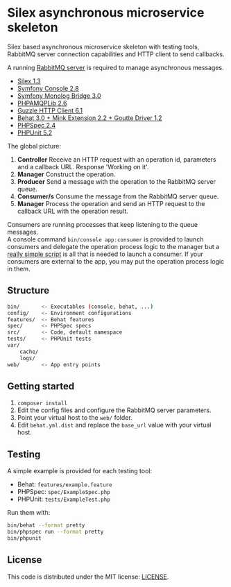 # Silex asynchronous microservice skeleton

Silex based asynchronous microservice skeleton with testing tools, RabbitMQ server connection capabilities and HTTP client to send callbacks.

A running [RabbitMQ server](https://www.rabbitmq.com/download.html) is required to manage asynchronous messages.

- [Silex 1.3](http://silex.sensiolabs.org/)
- [Symfony Console 2.8](https://packagist.org/packages/symfony/console)
- [Symfony Monolog Bridge 3.0](https://packagist.org/packages/symfony/monolog-bridge)
- [PHPAMQPLib 2.6](https://packagist.org/packages/php-amqplib/php-amqplib)
- [Guzzle HTTP Client 6.1](https://packagist.org/packages/guzzlehttp/guzzle)
- [Behat 3.0 + Mink Extension 2.2 + Goutte Driver 1.2](http://docs.behat.org/en/v3.0/)
- [PHPSpec 2.4](http://www.phpspec.net/en/latest/manual/introduction.html)
- [PHPUnit 5.2](https://phpunit.de/documentation.html)

The global picture:

1. **Controller** Receive an HTTP request with an operation id, parameters and a callback URL. Response 'Working on it'.
2. **Manager** Construct the operation.
3. **Producer** Send a message with the operation to the RabbitMQ server queue.
4. **Consumer/s** Consume the message from the RabbitMQ server queue.
5. **Manager** Process the operation and send an HTTP request to the callback URL with the operation result.

Consumers are running processes that keep listening to the queue messages.  
A console command ```bin/console app:consumer``` is provided to launch consumers and delegate the operation process logic to the manager but a [really simple script](https://github.com/rabbitmq/rabbitmq-tutorials/blob/master/php/receive.php) is all that is needed to launch a consumer. If your consumers are external to the app, you may put the operation process logic in them.

## Structure

```bash
bin/       <- Executables (console, behat, ...)
config/    <- Environment configurations
features/  <- Behat features
spec/      <- PHPSpec specs
src/       <- Code, default namespace
tests/     <- PHPUnit tests
var/
    cache/
    logs/
web/       <- App entry points
```

## Getting started

1. ```composer install ```
2. Edit the config files and configure the RabbitMQ server parameters.
3. Point your virtual host to the ```web/``` folder.
4. Edit ```behat.yml.dist``` and replace the ```base_url``` value with your virtual host.

## Testing

A simple example is provided for each testing tool:

- Behat: ```features/example.feature```
- PHPSpec: ```spec/ExampleSpec.php```
- PHPUnit: ```tests/ExampleTest.php```

Run them with:

```bash
bin/behat --format pretty
bin/phpspec run --format pretty
bin/phpunit
```

## License

This code is distributed under the MIT license: [LICENSE](LICENSE).
